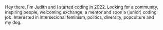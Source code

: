 Hey there, 
I'm Judith and I started coding in 2022.
Looking for a community, inspiring people, welcoming exchange, a mentor and soon a (junior) coding job. 
Interested in intersecional feminism, politics, diversity, popculture and my dog.

